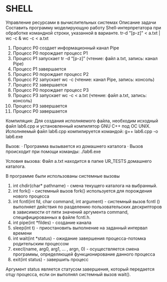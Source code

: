 # SHELL
Управление ресурсами в вычислительных системах
Описание задачи
Составить программу моделирующую работу Shell-интерпретатора при обработке командной строки, указанной в варианте. 
tr-d "[p-z]" < a.txt | wc -c & wc -c < a.txt

1. Процесс P0 создает информационный канал Pipe
2. Процесс P0 порождает процесс P1
3. Процесс P1 запускает tr -d “[p-z]” (чтение: файл a.txt, запись: канал Pipe)
4. Процесс P1 завершается
5. Процесс P0 порождает процесс P2
6. Процесс P2 запускает wc -c (чтение: канал Pipe, запись: консоль)
7. Процесс P2 завершается
8. Процесс P0 порождает процесс P3
9. Процесс P3 запускает wc -c < a.txt (чтение: файл a.txt, запись: консоль)
11. Процесс P3 завершается
12. Процесс P0 завершается

Компиляция:
Для создания исполняемого файла, необходим исходный файл lab6.cpp и установленный компилятор GNU C++ под ОС UNIX.
Исполняемый файл lab6.cpp компилируется командой: g++ lab6.cpp -o lab6.exe

Вызов:
· Программа вызывается из домашнего каталога
· Вызов происходит при помощи команды: ./lab6.exe

Условия вызова:
Файл a.txt находится в папке UR_TESTS домашнего каталога. 

 В программе были использованы системные вызовы

 1. int chdir(char* pathname) - смена текущего каталога на выбранный.
 2. int fork() - системный вызов fork() используется для порождения нового процесса
 3. int fcntl(int fd, char command, int argument) - системный вызов fcntl () выполняет действия по разделению пользовательских дескрипторов в зависимости от пяти значений аргумента command, специфицированных в файле fcntl.h.
 4. int pipe(int *fildes) - создание канала
 5. sleep(int t) - приостановить выполнение на заданный интервал времени
 6. int wait(int *status) - ожидание завершения процесса-потомка родительским процессом
 7. execl(name, arg0, arg1, ... , argn, 0) - осуществляется смена программы, определяющей функционирование данного процесса
 8. exit(int status) - завершить процесс


 Аргумент status является статусом завершения, который передается отцу процесса, если он выполнял системный вызов wait(). 
